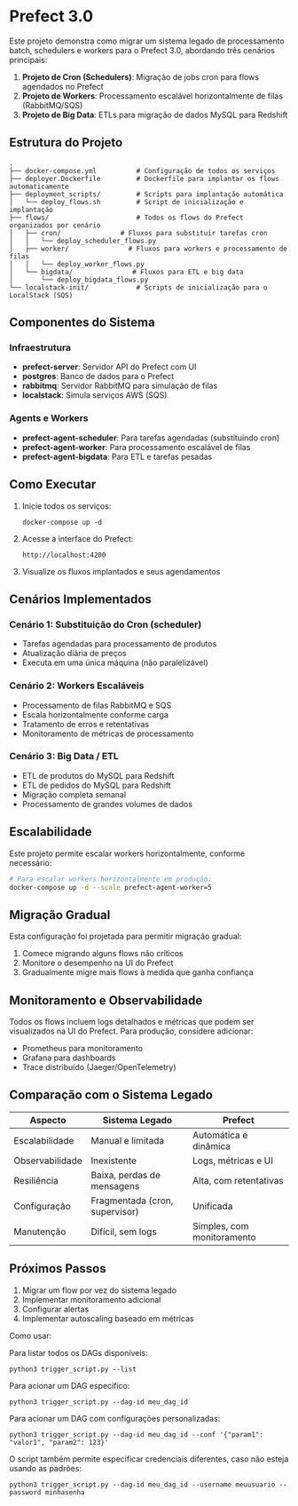 # Prefect 3.0

Este projeto demonstra como migrar um sistema legado de processamento batch, schedulers e workers para o Prefect 3.0, abordando três cenários principais:

1. **Projeto de Cron (Schedulers)**: Migração de jobs cron para flows agendados no Prefect
2. **Projeto de Workers**: Processamento escalável horizontalmente de filas (RabbitMQ/SQS)
3. **Projeto de Big Data**: ETLs para migração de dados MySQL para Redshift

## Estrutura do Projeto

```
.
├── docker-compose.yml          # Configuração de todos os serviços
├── deployer.Dockerfile         # Dockerfile para implantar os flows automaticamente
├── deployment_scripts/         # Scripts para implantação automática
│   └── deploy_flows.sh         # Script de inicialização e implantação
├── flows/                      # Todos os flows do Prefect organizados por cenário
│   ├── cron/               # Fluxos para substituir tarefas cron
│   │   └── deploy_scheduler_flows.py
│   ├── worker/               # Fluxos para workers e processamento de filas
│   │   └── deploy_worker_flows.py
│   └── bigdata/               # Fluxos para ETL e big data
│       └── deploy_bigdata_flows.py
└── localstack-init/            # Scripts de inicialização para o LocalStack (SQS)
```

## Componentes do Sistema

### Infraestrutura
- **prefect-server**: Servidor API do Prefect com UI
- **postgres**: Banco de dados para o Prefect
- **rabbitmq**: Servidor RabbitMQ para simulação de filas
- **localstack**: Simula serviços AWS (SQS)

### Agents e Workers
- **prefect-agent-scheduler**: Para tarefas agendadas (substituindo cron)
- **prefect-agent-worker**: Para processamento escalável de filas
- **prefect-agent-bigdata**: Para ETL e tarefas pesadas

## Como Executar

1. Inicie todos os serviços:
   ```
   docker-compose up -d
   ```

2. Acesse a interface do Prefect:
   ```
   http://localhost:4200
   ```

3. Visualize os fluxos implantados e seus agendamentos

## Cenários Implementados

### Cenário 1: Substituição do Cron (scheduler)
- Tarefas agendadas para processamento de produtos
- Atualização diária de preços
- Executa em uma única máquina (não paralelizável)

### Cenário 2: Workers Escaláveis
- Processamento de filas RabbitMQ e SQS
- Escala horizontalmente conforme carga
- Tratamento de erros e retentativas
- Monitoramento de métricas de processamento

### Cenário 3: Big Data / ETL
- ETL de produtos do MySQL para Redshift
- ETL de pedidos do MySQL para Redshift
- Migração completa semanal
- Processamento de grandes volumes de dados

## Escalabilidade

Este projeto permite escalar workers horizontalmente, conforme necessário:

```bash
# Para escalar workers horizontalmente em produção:
docker-compose up -d --scale prefect-agent-worker=5
```

## Migração Gradual

Esta configuração foi projetada para permitir migração gradual:

1. Comece migrando alguns flows não críticos
2. Monitore o desempenho na UI do Prefect
3. Gradualmente migre mais flows à medida que ganha confiança

## Monitoramento e Observabilidade

Todos os flows incluem logs detalhados e métricas que podem ser visualizados na UI do Prefect. Para produção, considere adicionar:

- Prometheus para monitoramento
- Grafana para dashboards
- Trace distribuído (Jaeger/OpenTelemetry)

## Comparação com o Sistema Legado

| Aspecto | Sistema Legado | Prefect |
|---------|----------------|---------|
| Escalabilidade | Manual e limitada | Automática e dinâmica |
| Observabilidade | Inexistente | Logs, métricas e UI |
| Resiliência | Baixa, perdas de mensagens | Alta, com retentativas |
| Configuração | Fragmentada (cron, supervisor) | Unificada |
| Manutenção | Difícil, sem logs | Simples, com monitoramento |

## Próximos Passos

1. Migrar um flow por vez do sistema legado
2. Implementar monitoramento adicional
3. Configurar alertas
4. Implementar autoscaling baseado em métricas



Como usar:

Para listar todos os DAGs disponíveis:

```shell
python3 trigger_script.py --list
```


Para acionar um DAG específico:

```shell
python3 trigger_script.py --dag-id meu_dag_id
```

Para acionar um DAG com configurações personalizadas:
```shell
python3 trigger_script.py --dag-id meu_dag_id --conf '{"param1": "valor1", "param2": 123}'
```

O script também permite especificar credenciais diferentes, caso não esteja usando as padrões:

```shell
python3 trigger_script.py --dag-id meu_dag_id --username meuusuario --password minhasenha
```
